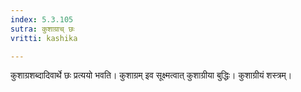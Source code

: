```yaml
---
index: 5.3.105
sutra: कुशाग्राच् छः
vritti: kashika

---
```

कुशाग्रशब्दादिवार्थे छः प्रत्ययो भवति। कुशाग्रम् इव सूक्ष्मत्वात् कुशाग्रीया बुद्धिः। कुशाग्रीयं शस्त्रम्।